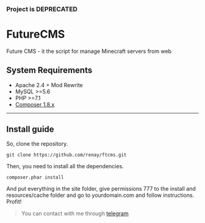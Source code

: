 ### Project is DEPRECATED

# FutureCMS
Future CMS - it the script for manage Minecraft servers from web

## System Requirements
* Apache 2.4 + Mod Rewrite
* MySQL >=5.6
* PHP >=7.1
* [Composer 1.8.x](https://getcomposer.org/doc/00-intro.md#installation-linux-unix-macos)


---

## Install guide

So, clone the repository.
```
git clone https://github.com/renay/ftcms.git
```

Then, you need to install all the dependencies.
```
composer.phar install
```

And put everything in the site folder, give permissions 777 to the install and resources/cache folder and go to yourdomain.com and follow instructions. Profit!

> You can contact with me through [telegram](http://t.me/renaay)
